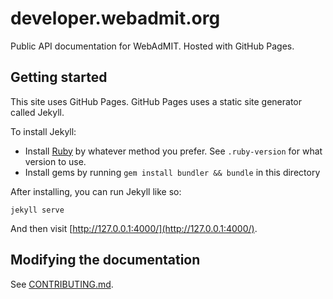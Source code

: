 # developer.webadmit.org

Public API documentation for WebAdMIT.  Hosted with GitHub Pages.

## Getting started

This site uses GitHub Pages.  GitHub Pages uses a static site generator called Jekyll.

To install Jekyll:

  * Install [Ruby](https://www.ruby-lang.org/en/) by whatever method you prefer.  See `.ruby-version` for what version to use.
  * Install gems by running `gem install bundler && bundle` in this directory

After installing, you can run Jekyll like so:

    jekyll serve

And then visit [http://127.0.0.1:4000/](http://127.0.0.1:4000/).

## Modifying the documentation

See [CONTRIBUTING.md](CONTRIBUTING.md).
